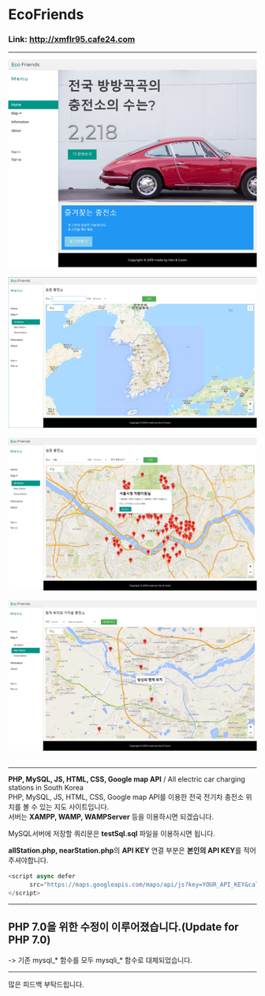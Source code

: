 # EcoFriends

### **Link**: http://xmflr95.cafe24.com

* * *
![index](./git_image/index.png)
<br><br>
![googlemap1](./git_image/googlemap1.png)
<br><br>
![googlemap2](./git_image/googlemap2.png)
<br><br>
![googlemap3](./git_image/googlemap3.png)
<br><br>
* * *

**PHP, MySQL, JS, HTML, CSS, Google map API** /  All electric car charging stations in South Korea<br>
PHP, MySQL, JS, HTML, CSS, Google map API를 이용한 전국 전기차 충전소 위치를 볼 수 있는 지도 사이트입니다.<br>
서버는 **XAMPP, WAMP, WAMPServer** 등을 이용하시면 되겠습니다.<br>

MySQL서버에 저장할 쿼리문은 **testSql.sql** 파일을 이용하시면 됩니다.

**allStation.php, nearStation.php**의 **API KEY** 연결 부분은 **본인의 API KEY**를 적어주셔야합니다.
```js
<script async defer 
      src="https://maps.googleapis.com/maps/api/js?key=YOUR_API_KEY&callback=initMap">
</script>
```

* * *
## **PHP 7.0을 위한 수정이 이루어졌습니다.**(**Update for PHP 7.0**)
-> 기존 mysql_* 함수를 모두 mysqli_* 함수로 대체되었습니다.
* * *

많은 피드백 부탁드립니다.

